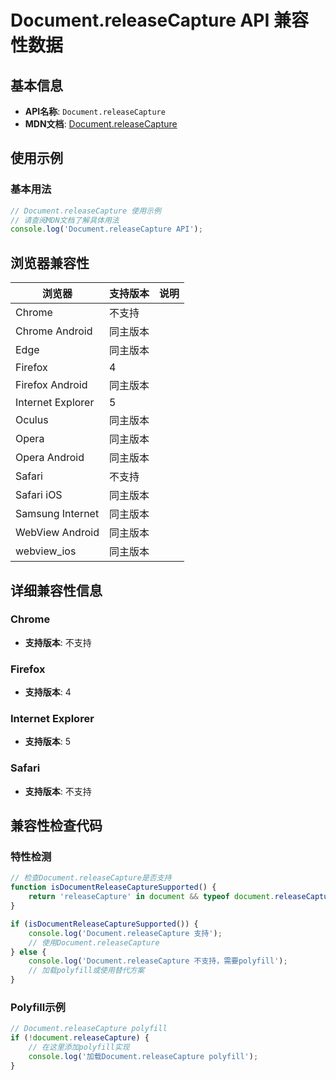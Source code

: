 # Document.releaseCapture API 兼容性数据

## 基本信息

- **API名称**: `Document.releaseCapture`
- **MDN文档**: [Document.releaseCapture](https://developer.mozilla.org/docs/Web/API/Document/releaseCapture)

## 使用示例

### 基本用法

```javascript
// Document.releaseCapture 使用示例
// 请查阅MDN文档了解具体用法
console.log('Document.releaseCapture API');
```

## 浏览器兼容性

| 浏览器 | 支持版本 | 说明 |
|--------|----------|------|
| Chrome | 不支持 |  |
| Chrome Android | 同主版本 |  |
| Edge | 同主版本 |  |
| Firefox | 4 |  |
| Firefox Android | 同主版本 |  |
| Internet Explorer | 5 |  |
| Oculus | 同主版本 |  |
| Opera | 同主版本 |  |
| Opera Android | 同主版本 |  |
| Safari | 不支持 |  |
| Safari iOS | 同主版本 |  |
| Samsung Internet | 同主版本 |  |
| WebView Android | 同主版本 |  |
| webview_ios | 同主版本 |  |

## 详细兼容性信息

### Chrome

- **支持版本**: 不支持

### Firefox

- **支持版本**: 4

### Internet Explorer

- **支持版本**: 5

### Safari

- **支持版本**: 不支持

## 兼容性检查代码

### 特性检测

```javascript
// 检查Document.releaseCapture是否支持
function isDocumentReleaseCaptureSupported() {
    return 'releaseCapture' in document && typeof document.releaseCapture === 'function';
}

if (isDocumentReleaseCaptureSupported()) {
    console.log('Document.releaseCapture 支持');
    // 使用Document.releaseCapture
} else {
    console.log('Document.releaseCapture 不支持，需要polyfill');
    // 加载polyfill或使用替代方案
}
```

### Polyfill示例

```javascript
// Document.releaseCapture polyfill
if (!document.releaseCapture) {
    // 在这里添加polyfill实现
    console.log('加载Document.releaseCapture polyfill');
}
```

